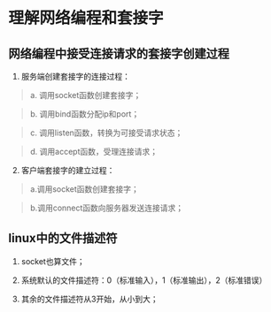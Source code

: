# 理解网络编程和套接字

## 网络编程中接受连接请求的套接字创建过程

1. 服务端创建套接字的连接过程：
> a. 调用socket函数创建套接字；

> b. 调用bind函数分配ip和port；

> c. 调用listen函数，转换为可接受请求状态；

> d. 调用accept函数，受理连接请求；

2. 客户端套接字的建立过程：
> a.调用socket函数创建套接字；

> b.调用connect函数向服务器发送连接请求；

## linux中的文件描述符
1. socket也算文件；

2. 系统默认的文件描述符：0（标准输入），1（标准输出），2（标准错误）

3. 其余的文件描述符从3开始，从小到大；

